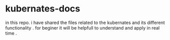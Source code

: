 # kubernates-docs
in this repo. i have shared the files related to the kubernates and its different functionality .
for beginer it will be helpfull to understand and apply in real time .



